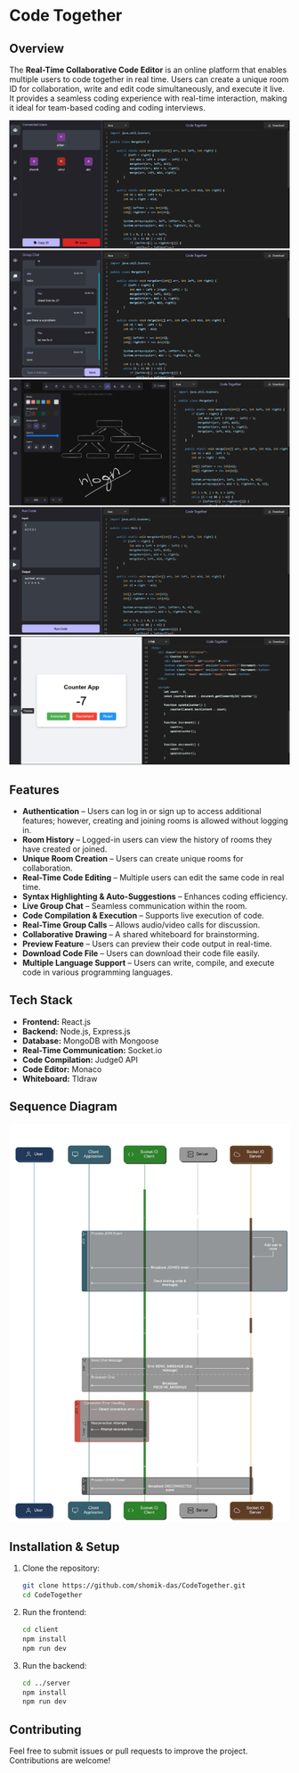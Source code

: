 # Code Together

## Overview

The **Real-Time Collaborative Code Editor** is an online platform that enables multiple users to code together in real time. Users can create a unique room ID for collaboration, write and edit code simultaneously, and execute it live. It provides a seamless coding experience with real-time interaction, making it ideal for team-based coding and coding interviews.

![Screenshot 1](Photos/1.png)
![Screenshot 2](Photos/2.png)
![Screenshot 3](Photos/3.png)
![Screenshot 4](Photos/4.png)
![Screenshot 5](Photos/5.png)

## Features

- **Authentication** – Users can log in or sign up to access additional features; however, creating and joining rooms is allowed without logging in.
- **Room History** – Logged-in users can view the history of rooms they have created or joined.
- **Unique Room Creation** – Users can create unique rooms for collaboration.
- **Real-Time Code Editing** – Multiple users can edit the same code in real time.
- **Syntax Highlighting & Auto-Suggestions** – Enhances coding efficiency.
- **Live Group Chat** – Seamless communication within the room.
- **Code Compilation & Execution** – Supports live execution of code.
- **Real-Time Group Calls** – Allows audio/video calls for discussion.
- **Collaborative Drawing** – A shared whiteboard for brainstorming.
- **Preview Feature** – Users can preview their code output in real-time.
- **Download Code File** – Users can download their code file easily.
- **Multiple Language Support** – Users can write, compile, and execute code in various programming languages.

## Tech Stack

- **Frontend:** React.js
- **Backend:** Node.js, Express.js
- **Database:** MongoDB with Mongoose
- **Real-Time Communication:** Socket.io
- **Code Compilation:** Judge0 API
- **Code Editor:** Monaco
- **Whiteboard:** Tldraw


## Sequence Diagram
![Screenshot 5](Photos/8.png)


## Installation & Setup

1. Clone the repository:
   ```sh
   git clone https://github.com/shomik-das/CodeTogether.git
   cd CodeTogether
   ```
2. Run the frontend:
   ```sh
   cd client
   npm install
   npm run dev
   ```
4. Run the backend:
   ```sh
   cd ../server
   npm install
   npm run dev
   ```

## Contributing

Feel free to submit issues or pull requests to improve the project. Contributions are welcome!


